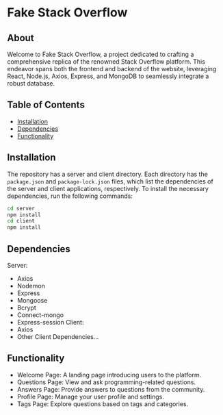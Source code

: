 # Fake Stack Overflow
## About
Welcome to Fake Stack Overflow, a project dedicated to crafting a comprehensive replica of the renowned Stack Overflow platform. This endeavor spans both the frontend and backend of the website, leveraging React, Node.js, Axios, Express, and MongoDB to seamlessly integrate a robust database.

## Table of Contents
- [Installation](#installation)
- [Dependencies](#dependencies)
- [Functionality](#functionality)

## Installation
The repository has a server and client directory. Each directory has the `package.json` and `package-lock.json` files, which list the dependencies of the server and client applications, respectively. To install the necessary dependencies, run the following commands:

```bash
cd server
npm install
cd client
npm install
```

## Dependencies
Server:
- Axios
- Nodemon
- Express
- Mongoose
- Bcrypt
- Connect-mongo
- Express-session
Client:
- Axios
- Other Client Dependencies...
## Functionality
- Welcome Page: A landing page introducing users to the platform.
- Questions Page: View and ask programming-related questions.
- Answers Page: Provide answers to questions from the community.
- Profile Page: Manage your user profile and settings.
- Tags Page: Explore questions based on tags and categories.
